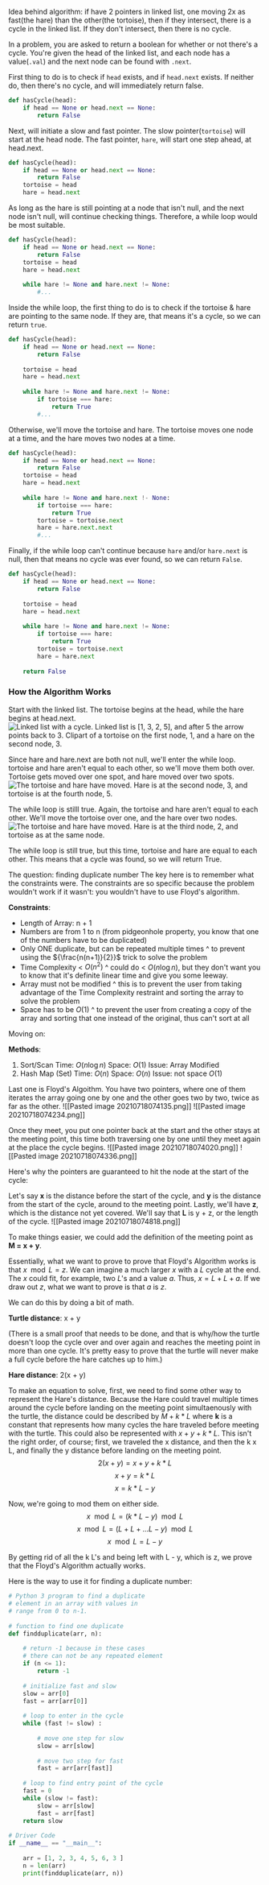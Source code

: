 Idea behind algorithm: if have 2 pointers in linked list, one moving 2x as fast(the hare) than the other(the tortoise), then if they intersect, there is a cycle in the linked list. If they don't intersect, then there is no cycle.

In a problem, you are asked to return a boolean for whether or not there's a cycle. You're given the head of the linked list, and each node has a value(`.val`) and the next node can be found with `.next`.

First thing to do is to check if `head` exists, and if `head.next` exists. If neither do, then there's no cycle, and will immediately return false.

```python
def hasCycle(head):
	if head == None or head.next == None:
		return False
```

Next, will initiate a slow and fast pointer. The slow pointer(`tortoise`) will start at the head node. The fast pointer, `hare`, will start one step ahead, at head.next.
```python
def hasCycle(head):
	if head == None or head.next == None:
		return False
	tortoise = head
	hare = head.next
```

As long as the hare is still pointing at a node that isn't null, and the next node isn't null, will continue checking things. Therefore, a while loop would be most suitable.
```python
def hasCycle(head):
	if head == None or head.next == None:
		return False
	tortoise = head
	hare = head.next
	
	while hare != None and hare.next != None:
		#...
```

Inside the while loop, the first thing to do is to check if the tortoise & hare are pointing to the same node. If they are, that means it's a cycle, so we can return `true`.
```python
def hasCycle(head):
	if head == None or head.next == None:
		return False
		
	tortoise = head
	hare = head.next
	
	while hare != None and hare.next != None:
		if tortoise === hare:
			return True
		#...
```

Otherwise, we'll move the tortoise and hare. The tortoise moves one node at a time, and the hare moves two nodes at a time.
```python
def hasCycle(head):
	if head == None or head.next == None:
		return False
	tortoise = head
	hare = head.next
	
	while hare != None and hare.next !- None:
		if tortoise === hare:
			return True
		tortoise = tortoise.next
		hare = hare.next.next
		#...
```

Finally, if the while loop can't continue because `hare` and/or `hare.next` is null, then that means no cycle was ever found, so we can return `False`.
```python
def hasCycle(head):
	if head == None or head.next == None:
		return False
	
	tortoise = head
	hare = head.next
	
	while hare != None and hare.next != None:
		if tortoise === hare:
			return True
		tortoise = tortoise.next
		hare = hare.next
		
	return False
```

### How the Algorithm Works
Start with the linked list. The tortoise begins at the head, while the hare begins at head.next.
![Linked list with a cycle. Linked list is [1, 3, 2, 5], and after 5 the arrow points back to 3. Clipart of a tortoise on the first node, 1, and a hare on the second node, 3.](https://res.cloudinary.com/practicaldev/image/fetch/s--e_6wOF00--/c_limit%2Cf_auto%2Cfl_progressive%2Cq_auto%2Cw_880/https://dev-to-uploads.s3.amazonaws.com/i/chpcvc0wjmpx2mi3l5l9.png)

Since hare and hare.next are both not null, we'll enter the while loop. tortoise and hare aren't equal to each other, so we'll move them both over. Tortoise gets moved over one spot, and hare moved over two spots.
![The tortoise and hare have moved. Hare is at the second node, 3, and tortoise is at the fourth node, 5.](https://res.cloudinary.com/practicaldev/image/fetch/s--KIRPAQyD--/c_limit%2Cf_auto%2Cfl_progressive%2Cq_auto%2Cw_880/https://dev-to-uploads.s3.amazonaws.com/i/pwel97dag1dw06w37krn.png)

The while loop is stilll true. Again, the tortoise and hare aren't equal to each other. We'll move the tortoise over one, and the hare over two nodes.
![The tortoise and hare have moved. Hare is at the third node, 2, and tortoise as at the same node.](https://res.cloudinary.com/practicaldev/image/fetch/s--EIZkh61s--/c_limit%2Cf_auto%2Cfl_progressive%2Cq_auto%2Cw_880/https://dev-to-uploads.s3.amazonaws.com/i/fe5sgzzti21d5nf6vumt.png)

The while loop is still true, but this time, tortoise and hare are equal to each other. This means that a cycle was found, so we will return True.




The question: finding duplicate number
The key here is to remember what the constraints were. The constraints are so specific because the problem wouldn't work if it wasn't: you wouldn't have to use Floyd's algorithm.

**Constraints**:
- Length of Array: n + 1
- Numbers are from 1 to n
(from pidgeonhole property, you know that one of the numbers have to be duplicated)
- Only ONE duplicate, but can be repeated multiple times 
^ to prevent using the ${\frac{n(n+1)}{2}}$ trick to solve the problem
- Time Complexity < ${O(n^{2})}$
^ could do < ${O(n\log n)}$, but they don't want you to know that it's definite linear time and give you some leeway.
- Array must not be modified
^ this is to prevent the user from taking advantage of the Time Complexity restraint and sorting the array to solve the problem
- Space has to be ${O(1)}$
^ to prevent the user from creating a copy of the array and sorting that one instead of the original, thus can't sort at all 

Moving on:

**Methods**:
1. Sort/Scan
	Time: ${O(n\log n)}$
	Space: ${O(1)}$
	Issue: Array Modified
2. Hash Map (Set)
	Time: ${O(n)}$
	Space: ${O(n)}$
	Issue: not space ${O(1)}$
	
Last one is Floyd's Algoithm.
You have two pointers, where one of them iterates the array going one by one and the other goes two by two, twice as far as the other.
![[Pasted image 20210718074135.png]]
![[Pasted image 20210718074234.png]]

Once they meet, you put one pointer back at the start and the other stays at the meeting point, this time both traversing one by one until they meet again at the place the cycle begins.
![[Pasted image 20210718074020.png]]
![[Pasted image 20210718074336.png]]

Here's why the pointers are guaranteed to hit the node at the start of the cycle:

Let's say **x** is the distance before the start of the cycle, and **y** is the distance from the start of the cycle, around to the meeting point. Lastly, we'll have **z**, which is the distance not yet covered. We'll say that **L** is y + z, or the length of the cycle.
![[Pasted image 20210718074818.png]]

To make things easier, we could add the definition of the meeting point as **M = x + y**.

Essentially, what we want to prove to prove that Floyd's Algorithm works is that ${x\mod{L} = z}$.
We can imagine a much larger ${x}$ with a ${L}$ cycle at the end. The ${x}$ could fit, for example, two ${L}$'s and a value ${a}$. Thus, ${x = L + L + a}$.  If we draw out ${z}$, what we want to prove is that ${a}$ is ${z}$.

We can do this by doing a bit of math.

**Turtle distance**: x + y

(There is a small proof that needs to be done, and that is why/how the turtle doesn't loop the cycle over and over again and reaches the meeting point in more than one cycle. It's pretty easy to prove that the turtle will never make a full cycle before the hare catches up to him.)

**Hare distance**: 2(x + y)

To make an equation to solve, first, we need to find some other way to represent the Hare's distance. Because the Hare could travel multiple times around the cycle before landing on the meeting point simultaenously with the turtle, the distance could be described by ${M + k * L}$ where **k** is a constant that represents how many cycles the hare traveled before meeting with the turtle. This could also be represented with ${x + y + k * L}$. This isn't the right order, of course; first, we traveled the x distance, and then the k x L, and finally the y distance before landing on the meeting point.
$$
2(x + y) = x + y + k * L
$$
$$
x + y = k * L
$$
$$
x = k * L - y
$$

Now, we're going to mod them on either side.
$$
x\mod L = (k*L - y)\mod L
$$
$$
x\mod L = (L + L + ...L - y)\mod L
$$
$$
x\mod L = L - y
$$

By getting rid of all the k L's and being left with L - y, which is z, we prove that the Floyd's Algorithm actually works.

Here is the way to use it for finding a duplicate number:
```python
# Python 3 program to find a duplicate
# element in an array with values in
# range from 0 to n-1.
 
# function to find one duplicate
def findduplicate(arr, n):
 
    # return -1 because in these cases
    # there can not be any repeated element
    if (n <= 1):
        return -1
 
    # initialize fast and slow
    slow = arr[0]
    fast = arr[arr[0]]
 
    # loop to enter in the cycle
    while (fast != slow) :
 
        # move one step for slow
        slow = arr[slow]
 
        # move two step for fast
        fast = arr[arr[fast]]
 
    # loop to find entry point of the cycle
    fast = 0
    while (slow != fast):
        slow = arr[slow]
        fast = arr[fast]
    return slow
 
# Driver Code
if __name__ == "__main__":
     
    arr = [1, 2, 3, 4, 5, 6, 3 ]
    n = len(arr)
    print(findduplicate(arr, n))
```